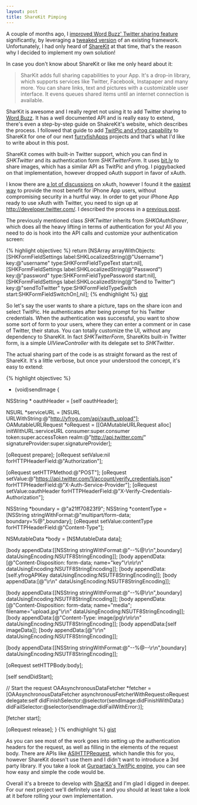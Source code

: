 ```yaml
---
layout: post
title: ShareKit Pimping
---
```


A couple of months ago, I <a href="http://dlinsin.blogspot.com/2010/11/word-buzz-getting-better-twitter.html">improved Word Buzz' Twitter sharing feature</a> significantly, by leveraging a <a href="https://github.com/dlinsin/iphone-twitter">tweaked version</a> of an existing framework. Unfortunately, I had only heard of <a href="http://getsharekit.com">ShareKit</a> at that time, that's the reason why I decided to implement my own solution!

In case you don't know about ShareKit or like me only heard about it:

>SharKit adds full sharing capabilities to your App. It's a drop-in library, which supports services like Twitter, Facebook, Instapaper and many more. You can share links, text and pictures with a customizable user interface. It evens queues shared items until an internet connection is available.

SharKit is awesome and I really regret not using it to add Twitter sharing to <a href="http://itunes.apple.com/app/word-buzz/id388372038?mt=8">Word Buzz</a>. It has a well documented API and is really easy to extend, there's even a step-by-step guide on ShakreKit's website, which describes the process. I followed that guide to add <a href="https://github.com/dlinsin/ShareKit">TwitPic and yfrog capability</a> to ShareKit for one of our next <a href="http://twitter.com/furryfishApps">furryfishApps</a> projects and that's what I'd like to write about in this post.

ShareKit comes with built-in Twitter support, which you can find in *SHKTwitter* and its authentication form *SHKTwitterForm*. It uses <a href="http://bit.ly">bit.ly</a> to share images, which has a similar API as TwitPic and yfrog. I piggybacked on that implementation, however dropped oAuth support in favor of xAuth.

I know there are <a href="http://hueniverse.com/2010/06/xauth-a-terrible-horrible-no-good-very-bad-idea/">a lot of discussions</a> on xAuth, however I found it the <a href="http://www.reynoldsftw.com/2010/03/using-xauth-an-alternate-oauth-from-twitter/">easiest way</a> to provide the most benefit for iPhone App users, without compromising security in a hurtful way. In order to get your iPhone App ready to use xAuth with Twitter, you need to sign up at <a href="http://developer.twitter.com/">http://developer.twitter.com/</a>. I described the process in a <a href="http://dlinsin.blogspot.com/2010/11/word-buzz-getting-better-twitter.html">previous post</a>.

The previously mentioned class *SHKTwitter* inherits from *SHKOAuthSharer*, which does all the heavy lifting in terms of authentication for you! All you need to do is hook into the API calls and customize your authentication screen:

{% highlight objectivec %}
return [NSArray arrayWithObjects:
  [SHKFormFieldSettings label:SHKLocalizedString(@"Username") key:@"username" 
    type:SHKFormFieldTypeText start:nil],
  [SHKFormFieldSettings label:SHKLocalizedString(@"Password") key:@"password" 
    type:SHKFormFieldTypePassword start:nil],
  [SHKFormFieldSettings label:SHKLocalizedString(@"Send to Twitter") 
    key:@"sendToTwitter" type:SHKFormFieldTypeSwitch start:SHKFormFieldSwitchOn],nil];
{% endhighlight %}
<a class="gist" href="https://gist.github.com/827260">gist</a>

So let's say the user wants to share a picture, taps on the share icon and select TwitPic. He authenticates after being prompt for his Twitter credentials. When the authentication was successful, you want to show some sort of form to your users, where they can enter a comment or in case of Twitter, their status. You can totally customize the UI, without any dependency to ShareKit. In fact *SHKTwitterForm*, ShareKits built-in Twitter form, is a simple *UIViewController* with its delegate set to *SHKTwitter*.

The actual sharing part of the code is as straight forward as the rest of ShareKit. It's a little verbose, but once your understood the concept, it's easy to extend:

{% highlight objectivec %}
- (void)sendImage {

NSString * oauthHeader = [self oauthHeader];

NSURL *serviceURL = [NSURL URLWithString:@"http://yfrog.com/api/xauth_upload"];
OAMutableURLRequest *oRequest = [[OAMutableURLRequest alloc] initWithURL:serviceURL
consumer:super.consumer
token:super.accessToken
realm:@"http://api.twitter.com/"
signatureProvider:super.signatureProvider];

[oRequest prepare];
[oRequest setValue:nil forHTTPHeaderField:@"Authorization"];

[oRequest setHTTPMethod:@"POST"];
[oRequest setValue:@"https://api.twitter.com/1/account/verify_credentials.json" 
  forHTTPHeaderField:@"X-Auth-Service-Provider"];
[oRequest setValue:oauthHeader 
  forHTTPHeaderField:@"X-Verify-Credentials-Authorization"];

NSString *boundary = @"a21ff70823f9";
NSString *contentType = [NSString stringWithFormat:@"multipart/form-data; 
                                                  boundary=%@",boundary];
[oRequest setValue:contentType forHTTPHeaderField:@"Content-Type"];

NSMutableData *body = [NSMutableData data];

[body appendData:[[NSString stringWithFormat:@"--%@\r\n",boundary] 
  dataUsingEncoding:NSUTF8StringEncoding]];
[body appendData:[@"Content-Disposition: form-data; name=\"key\"\r\n\r\n" 
  dataUsingEncoding:NSUTF8StringEncoding]];
[body appendData:[self.yfrogAPIKey dataUsingEncoding:NSUTF8StringEncoding]];
[body appendData:[@"\r\n" dataUsingEncoding:NSUTF8StringEncoding]];

[body appendData:[[NSString stringWithFormat:@"--%@\r\n",boundary] 
  dataUsingEncoding:NSUTF8StringEncoding]];
[body appendData:[@"Content-Disposition: form-data; name=\"media\"; 
  filename=\"upload.jpg\"\r\n" 
  dataUsingEncoding:NSUTF8StringEncoding]];
[body appendData:[@"Content-Type: image/jpg\r\n\r\n" 
  dataUsingEncoding:NSUTF8StringEncoding]];
[body appendData:[self imageData]];
[body appendData:[@"\r\n" dataUsingEncoding:NSUTF8StringEncoding]];

[body appendData:[[NSString stringWithFormat:@"--%@--\r\n",boundary] 
  dataUsingEncoding:NSUTF8StringEncoding]];

[oRequest setHTTPBody:body];

[self sendDidStart];

// Start the request
OAAsynchronousDataFetcher *fetcher = [OAAsynchronousDataFetcher 
asynchronousFetcherWithRequest:oRequest
delegate:self
didFinishSelector:@selector(sendImage:didFinishWithData:)
didFailSelector:@selector(sendImage:didFailWithError:)];

[fetcher start];

[oRequest release];
}
{% endhighlight %}
<a class="gist" href="https://gist.github.com/827294">gist</a>

As you can see most of the work goes into setting up the authentication headers for the request, as well as filling in the elements of the request body. There are APIs like <a href="http://allseeing-i.com/ASIHTTPRequest">ASIHTTPRequest</a>, which handle this for you, however ShareKit doesn't use them and I didn't want to introduce a 3rd party library. If you take a look at <a href="https://github.com/Gurpartap/GSTwitPicEngine">Gurpartap's TwitPic engine</a>, you can see how easy and simple the code would be.

Overall it's a breeze to develop with <a href="http://getsharekit.com">SharKit</a> and I'm glad I digged in deeper. For our next project we'll definitely use it and you should at least take a look at it before rolling your own implementation.